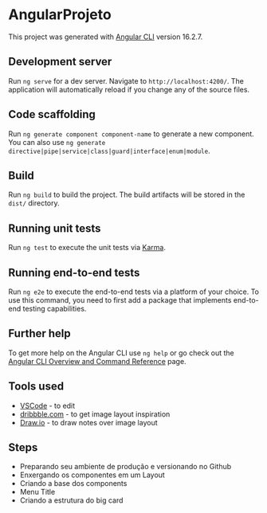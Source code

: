 # AngularProjeto

This project was generated with [Angular CLI](https://github.com/angular/angular-cli) version 16.2.7.

## Development server

Run `ng serve` for a dev server. Navigate to `http://localhost:4200/`. The application will automatically reload if you change any of the source files.

## Code scaffolding

Run `ng generate component component-name` to generate a new component. You can also use `ng generate directive|pipe|service|class|guard|interface|enum|module`.

## Build

Run `ng build` to build the project. The build artifacts will be stored in the `dist/` directory.

## Running unit tests

Run `ng test` to execute the unit tests via [Karma](https://karma-runner.github.io).

## Running end-to-end tests

Run `ng e2e` to execute the end-to-end tests via a platform of your choice. To use this command, you need to first add a package that implements end-to-end testing capabilities.

## Further help

To get more help on the Angular CLI use `ng help` or go check out the [Angular CLI Overview and Command Reference](https://angular.io/cli) page.

## Tools used

* [VSCode](https://code.visualstudio.com/) - to edit
* [dribbble.com](https://dribbble.com/) - to get image layout inspiration
* [Draw.io](https://marketplace.visualstudio.com/items?itemName=hediet.vscode-drawio)  - to draw notes over image layout

## Steps

* Preparando seu ambiente de produção e versionando no Github
* Enxergando os componentes em um Layout
* Criando a base dos components
* Menu Title
* Criando a estrutura do big card
